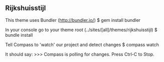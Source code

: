 Rijkshuisstijl
--------------


This theme uses Bundler (http://bundler.io/)
  $ gem install bundler


In your console go to your theme root (../sites/[all]/themes/rijkshuisstijl)
  $ bundle install


Tell Compass to 'watch' our project and detect changes
  $ compass watch

It should say: >>> Compass is polling for changes. Press Ctrl-C to Stop.
